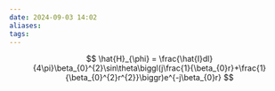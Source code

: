 ```yaml
---
date: 2024-09-03 14:02
aliases: 
tags: 
---
```

$$
\hat{H}_{\phi} = \frac{\hat{I}dl}{4\pi}\beta_{0}^{2}\sin\theta\biggl(j\frac{1}{\beta_{0}r}+\frac{1}{\beta_{0}^{2}r^{2}}\biggr)e^{-j\beta_{0}r}
$$